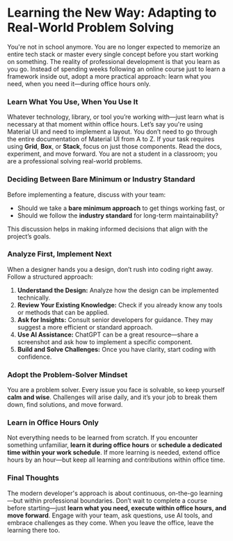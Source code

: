 # **Learning the New Way: Adapting to Real-World Problem Solving**

You're not in school anymore. You are no longer expected to memorize an entire tech stack or master every single concept before you start working on something. The reality of professional development is that you learn as you go. Instead of spending weeks following an online course just to learn a framework inside out, adopt a more practical approach: learn what you need, when you need it—during office hours only.

### **Learn What You Use, When You Use It**

Whatever technology, library, or tool you’re working with—just learn what is necessary at that moment within office hours. Let’s say you're using Material UI and need to implement a layout. You don’t need to go through the entire documentation of Material UI from A to Z. If your task requires using **Grid**, **Box**, or **Stack**, focus on just those components. Read the docs, experiment, and move forward. You are not a student in a classroom; you are a professional solving real-world problems.

### **Deciding Between Bare Minimum or Industry Standard**

Before implementing a feature, discuss with your team:
- Should we take a **bare minimum approach** to get things working fast, or
- Should we follow the **industry standard** for long-term maintainability?

This discussion helps in making informed decisions that align with the project’s goals.

### **Analyze First, Implement Next**

When a designer hands you a design, don’t rush into coding right away. Follow a structured approach:
1. **Understand the Design:** Analyze how the design can be implemented technically.
2. **Review Your Existing Knowledge:** Check if you already know any tools or methods that can be applied.
3. **Ask for Insights:** Consult senior developers for guidance. They may suggest a more efficient or standard approach.
4. **Use AI Assistance:** ChatGPT can be a great resource—share a screenshot and ask how to implement a specific component.
5. **Build and Solve Challenges:** Once you have clarity, start coding with confidence.

### **Adopt the Problem-Solver Mindset**

You are a problem solver. Every issue you face is solvable, so keep yourself **calm and wise**. Challenges will arise daily, and it’s your job to break them down, find solutions, and move forward.

### **Learn in Office Hours Only**

Not everything needs to be learned from scratch. If you encounter something unfamiliar, **learn it during office hours** or **schedule a dedicated time within your work schedule**. If more learning is needed, extend office hours by an hour—but keep all learning and contributions within office time.

### **Final Thoughts**

The modern developer's approach is about continuous, on-the-go learning—but within professional boundaries. Don’t wait to complete a course before starting—just **learn what you need, execute within office hours, and move forward**. Engage with your team, ask questions, use AI tools, and embrace challenges as they come. When you leave the office, leave the learning there too.

